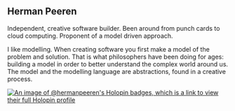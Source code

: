## Herman Peeren

Independent, creative software builder. Been around from punch cards to cloud computing. Proponent of a model driven approach.

I like modelling. When creating software you first make a model of the problem and solution. That is what philosophers have been doing for ages: building a model in order to better understand the complex world around us. The model and the modelling language are abstractions, found in a creative process.

[![An image of @hermanpeeren's Holopin badges, which is a link to view their full Holopin profile](https://holopin.me/hermanpeeren)](https://holopin.io/@hermanpeeren)
<!--
**HermanPeeren/HermanPeeren** is a ✨ _special_ ✨ repository because its `README.md` (this file) appears on your GitHub profile.

Here are some ideas to get you started:

- 🔭 I’m currently working on ...
- 🌱 I’m currently learning ...
- 👯 I’m looking to collaborate on ...
- 🤔 I’m looking for help with ...
- 💬 Ask me about ...
- 📫 How to reach me: ...
- 😄 Pronouns: ...
- ⚡ Fun fact: ...
-->
